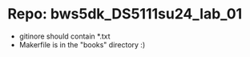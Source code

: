 # Repo: bws5dk_DS5111su24_lab_01
- gitinore should contain *.txt  
- Makerfile is in the "books" directory :)
